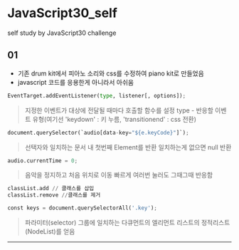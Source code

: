 # JavaScript30_self
 self study by JavaScript30 challenge
 
## 01
- 기존 drum kit에서 피아노 소리와 css를 수정하여 piano kit로 만들었음
- javascript 코드를 응용한게 아니라서 아쉬움   

```python
EventTarget.addEventListener(type, listener[, options]);
```
> 지정한 이벤트가 대상에 전달될 때마다 호출할 함수를 설정
> type - 반응할 이벤트 유형(여기선 'keydown' : 키 누름, 'transitionend' : css 전환)  


```python
document.querySelector(`audio[data-key="${e.keyCode}"]`);
```
> 선택자와 일치하는 문서 내 첫번째 Element를 반환
> 일치하는게 없으면 null 반환  


```python
audio.currentTime = 0;
```
> 음악을 정지하고 처음 위치로 이동
> 빠르게 여러번 눌러도 그때그때 반응함  


```python
classList.add // 클래스를 삽입
classList.remove //클래스를 제거
```  


```python
const keys = document.querySelectorAll('.key');
```
> 파라미터(selector) 그룹에 일치하는 다큐먼트의 엘리먼트 리스트의 정적리스트(NodeList)를 얻음  

***
